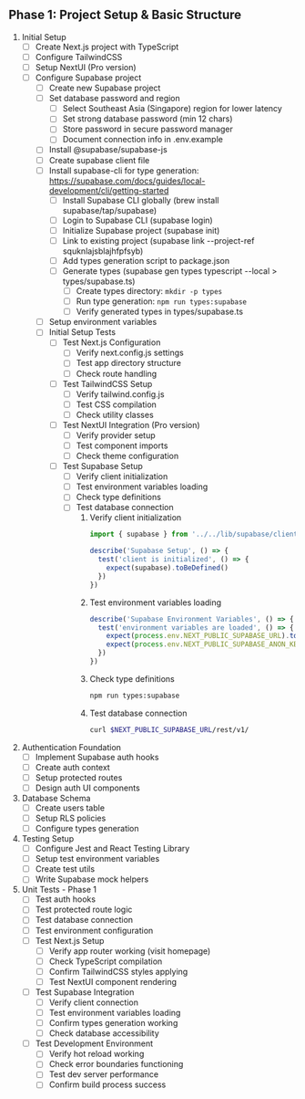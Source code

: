 ## Phase 1: Project Setup & Basic Structure
1. Initial Setup
   - [ ] Create Next.js project with TypeScript
   - [ ] Configure TailwindCSS
   - [ ] Setup NextUI (Pro version)
   - [ ] Configure Supabase project
     - [ ] Create new Supabase project
     - [ ] Set database password and region
       - [ ] Select Southeast Asia (Singapore) region for lower latency
       - [ ] Set strong database password (min 12 chars)
       - [ ] Store password in secure password manager
       - [ ] Document connection info in .env.example
     - [ ] Install @supabase/supabase-js
     - [ ] Create supabase client file
     - [ ] Install supabase-cli for type generation: https://supabase.com/docs/guides/local-development/cli/getting-started
       - [ ] Install Supabase CLI globally (brew install supabase/tap/supabase)
       - [ ] Login to Supabase CLI (supabase login)
       - [ ] Initialize Supabase project (supabase init)
       - [ ] Link to existing project (supabase link --project-ref squknlajsblajhfpfsyb)
       - [ ] Add types generation script to package.json
       - [ ] Generate types (supabase gen types typescript --local > types/supabase.ts)
         - [ ] Create types directory: `mkdir -p types`
         - [ ] Run type generation: `npm run types:supabase`
         - [ ] Verify generated types in types/supabase.ts
     - [ ] Setup environment variables
     - [ ] Initial Setup Tests
       - [ ] Test Next.js Configuration
         - [ ] Verify next.config.js settings
         - [ ] Test app directory structure
         - [ ] Check route handling
       - [ ] Test TailwindCSS Setup
         - [ ] Verify tailwind.config.js
         - [ ] Test CSS compilation
         - [ ] Check utility classes
       - [ ] Test NextUI Integration (Pro version)
         - [ ] Verify provider setup
         - [ ] Test component imports
         - [ ] Check theme configuration
       - [ ] Test Supabase Setup
         - [ ] Verify client initialization
         - [ ] Test environment variables loading
         - [ ] Check type definitions
         - [ ] Test database connection
           1. Verify client initialization
              ```typescript
              import { supabase } from '../../lib/supabase/client'

              describe('Supabase Setup', () => {
                test('client is initialized', () => {
                  expect(supabase).toBeDefined()
                })
              })
              ```
           2. Test environment variables loading
              ```typescript
              describe('Supabase Environment Variables', () => {
                test('environment variables are loaded', () => {
                  expect(process.env.NEXT_PUBLIC_SUPABASE_URL).toBeDefined()
                  expect(process.env.NEXT_PUBLIC_SUPABASE_ANON_KEY).toBeDefined()
                })
              })
              ```
           3. Check type definitions
              ```bash
              npm run types:supabase
              ```
           4. Test database connection
              ```bash
              curl $NEXT_PUBLIC_SUPABASE_URL/rest/v1/
              ```

2. Authentication Foundation
   - [ ] Implement Supabase auth hooks
   - [ ] Create auth context
   - [ ] Setup protected routes
   - [ ] Design auth UI components

3. Database Schema
   - [ ] Create users table
   - [ ] Setup RLS policies
   - [ ] Configure types generation

4. Testing Setup
   - [ ] Configure Jest and React Testing Library
   - [ ] Setup test environment variables
   - [ ] Create test utils
   - [ ] Write Supabase mock helpers

5. Unit Tests - Phase 1
   - [ ] Test auth hooks
   - [ ] Test protected route logic
   - [ ] Test database connection
   - [ ] Test environment configuration
   - [ ] Test Next.js Setup
     - [ ] Verify app router working (visit homepage)
     - [ ] Check TypeScript compilation
     - [ ] Confirm TailwindCSS styles applying
     - [ ] Test NextUI component rendering
   - [ ] Test Supabase Integration
     - [ ] Verify client connection
     - [ ] Test environment variables loading
     - [ ] Confirm types generation working
     - [ ] Check database accessibility
   - [ ] Test Development Environment
     - [ ] Verify hot reload working
     - [ ] Check error boundaries functioning
     - [ ] Test dev server performance
     - [ ] Confirm build process success